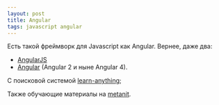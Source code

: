```yaml
---
layout: post
title: Angular
tags: javascript angular
---
```


Есть такой фреймворк для Javascript как Angular. Вернее, даже два:
- [AngularJS](https://angularjs.org)
- [Angular](https://angular.io) (Angular 2 и ныне Angular 4).

С поисковой системой [learn-anything](https://learn-anything.xyz/web-development/javascript-libraries/angular-2);

Также обучающие материалы на [metanit](https://metanit.com/web/angular2/).
